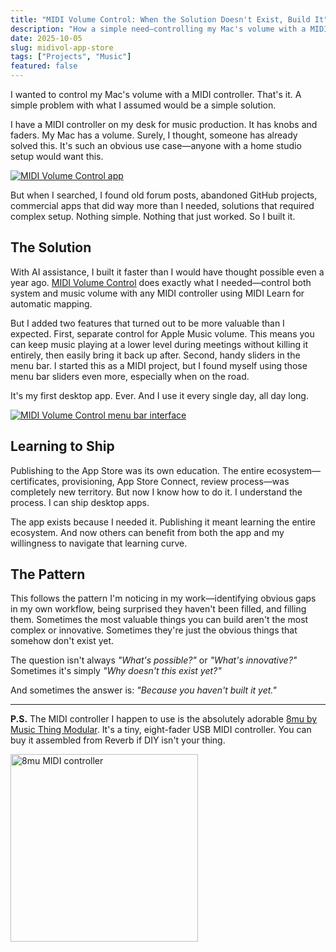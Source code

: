 ```yaml
---
title: "MIDI Volume Control: When the Solution Doesn't Exist, Build It"
description: "How a simple need—controlling my Mac's volume with a MIDI controller—led to building my first desktop app, now available on the App Store."
date: 2025-10-05
slug: midivol-app-store
tags: ["Projects", "Music"]
featured: false
---
```


I wanted to control my Mac's volume with a MIDI controller. That's it. A simple problem with what I assumed would be a simple solution.

I have a MIDI controller on my desk for music production. It has knobs and faders. My Mac has a volume. Surely, I thought, someone has already solved this. It's such an obvious use case—anyone with a home studio setup would want this.

[![MIDI Volume Control app](/images/midivol.png)](https://kohlhofer.com/midiVol/)

But when I searched, I found old forum posts, abandoned GitHub projects, commercial apps that did way more than I needed, solutions that required complex setup. Nothing simple. Nothing that just worked. So I built it.

## The Solution

With AI assistance, I built it faster than I would have thought possible even a year ago. [MIDI Volume Control](https://kohlhofer.com/midiVol/) does exactly what I needed—control both system and music volume with any MIDI controller using MIDI Learn for automatic mapping.

But I added two features that turned out to be more valuable than I expected. First, separate control for Apple Music volume. This means you can keep music playing at a lower level during meetings without killing it entirely, then easily bring it back up after. Second, handy sliders in the menu bar. I started this as a MIDI project, but I found myself using those menu bar sliders even more, especially when on the road.

It's my first desktop app. Ever. And I use it every single day, all day long.

[![MIDI Volume Control menu bar interface](/images/midivol-screen.png)](https://kohlhofer.com/midiVol/)

## Learning to Ship

Publishing to the App Store was its own education. The entire ecosystem—certificates, provisioning, App Store Connect, review process—was completely new territory. But now I know how to do it. I understand the process. I can ship desktop apps.

The app exists because I needed it. Publishing it meant learning the entire ecosystem. And now others can benefit from both the app and my willingness to navigate that learning curve.

## The Pattern

This follows the pattern I'm noticing in my work—identifying obvious gaps in my own workflow, being surprised they haven't been filled, and filling them. Sometimes the most valuable things you can build aren't the most complex or innovative. Sometimes they're just the obvious things that somehow don't exist yet.

The question isn't always *"What's possible?"* or *"What's innovative?"* Sometimes it's simply *"Why doesn't this exist yet?"*

And sometimes the answer is: *"Because you haven't built it yet."*

---

**P.S.** The MIDI controller I happen to use is the absolutely adorable [8mu by Music Thing Modular](https://www.musicthing.co.uk/8mu_page/). It's a tiny, eight-fader USB MIDI controller. You can buy it assembled from Reverb if DIY isn't your thing.

<img src="/images/8mu.jpg" alt="8mu MIDI controller" width="300" />
